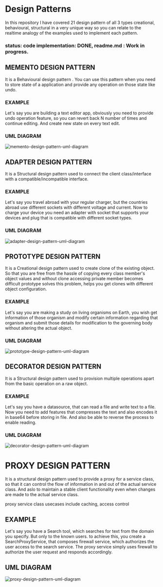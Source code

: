 # Design Patterns
In this repository I have covered 21 design pattern of all 3 types creational, behavioural, structural
in a very unique way so you can relate to the realtime analogy of the examples used to implement each
pattern.
### status: code implementation: DONE, readme.md : Work in progress.


## MEMENTO DESIGN PATTERN
It is a Behavioural design pattern . You can use this pattern when you need to store state of a
application and provide any operation on those state like undo.

### EXAMPLE
Let's say you are building a text editor app, obviously you need to provide undo operation feature,
so you can revert back N number of times and continue editing. And create new state on every text
edit.

### UML DIAGRAM

![memento-design-pattern-uml-diagram](design-patterns/assets/memento.png)


## ADAPTER DESIGN PATTERN
It is a Structural design pattern used to connect the client class/interface with a
compatible/incompatible interface.

### EXAMPLE
Let's say you travel abroad with your regular charger, but the countries abroad use different sockets
with different voltage and current. Now to charge your device you need an adapter with socket
that supports your devices and plug that is compatible with different socket types.

### UML DIAGRAM

![adapter-design-pattern-uml-diagram](design-patterns/assets/adapter.png)



## PROTOTYPE DESIGN PATTERN
It is a Creational design pattern used to create clone of the existing object. So that you are
free from the hassle of copying every class member's object values and without clone
accessing private member becomes difficult prototype solves this problem,
helps you get clones with different object configuration.

### EXAMPLE
Let's say you are making a study on living organisms on Earth, you wish get information of
those organism and modify certain information regarding that organism and submit those details
for modification to the governing body without altering the actual object.

### UML DIAGRAM

![prototype-design-pattern-uml-diagram](design-patterns/assets/prototype.png)

## DECORATOR DESIGN PATTERN
It is a Structural design pattern used to provision multiple operations apart from the basic operation on a
raw object.

### EXAMPLE
Let's say you have a datasource, that can read a file and write text to a file. Now you need to add features
that compresses the text and also encodes it in base64 before storing in file. And also be able to reverse the
process to enable reading.

### UML DIAGRAM

![decorator-design-pattern-uml-diagram](design-patterns/assets/decorator.png)

# PROXY DESIGN PATTERN
It is a structural design pattern used to provide a proxy for a service class, so that it can control the flow of information in and out of the actual service class. And aslo
to maintain a stable client functionality even when changes are made to the actual service class. 

proxy service class usecases include caching, access control

## EXAMPLE 
Let's say you have a Search tool, which searches for text from the domain you specify. But only to the known users.
to achieve this, you create a SearchProxyService, that composes firewall service, which authorizes the user access to the 
search service. The proxy service simply uses firewall to authorize the user request and responds accordingly.

## UML DIAGRAM

![proxy-design-pattern-uml-diagram](design-patterns/assets/proxy.png)
